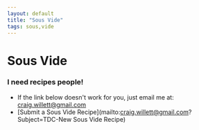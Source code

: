 ```yaml
---
layout: default
title: "Sous Vide"
tags: sous,vide
---
```

# Sous Vide

### I need recipes people!
* If the link below doesn't work for you, just email me at:  craig.willett@gmail.com
* [Submit a Sous Vide Recipe](mailto:craig.willett@gmail.com?Subject=TDC-New Sous Vide Recipe)
